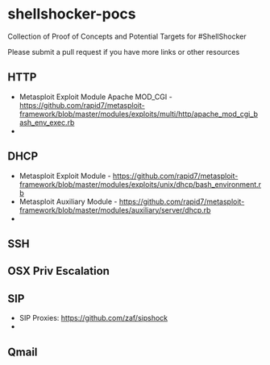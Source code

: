 shellshocker-pocs
=================

Collection of Proof of Concepts and Potential Targets for #ShellShocker

Please submit a pull request if you have more links or other resources

## HTTP
+ Metasploit Exploit Module Apache MOD_CGI - https://github.com/rapid7/metasploit-framework/blob/master/modules/exploits/multi/http/apache_mod_cgi_bash_env_exec.rb
+ 

## DHCP
+ Metasploit Exploit Module - https://github.com/rapid7/metasploit-framework/blob/master/modules/exploits/unix/dhcp/bash_environment.rb
+ Metasploit Auxiliary Module - https://github.com/rapid7/metasploit-framework/blob/master/modules/auxiliary/server/dhcp.rb
+ 

## SSH

## OSX Priv Escalation


## SIP

+ SIP Proxies: https://github.com/zaf/sipshock
+ 

## Qmail
